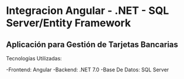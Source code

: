 # Integracion Angular - .NET - SQL Server/Entity Framework

## Aplicación para Gestión de Tarjetas Bancarias

Tecnologías Utilizadas:

-Frontend: Angular
-Backend: .NET 7.0
-Base De Datos: SQL Server
